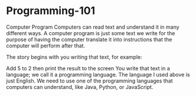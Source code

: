 # Programming-101
Computer Program
Computers can read text and understand it in many different ways.
A computer program is just some text we write for the purpose of having the computer translate it into instructions that the computer will perform after that.

The story begins with you writing that text, for example:

Add 5 to 2 then print the result to the screen
You write that text in a language; we call it a programming language. 
The language I used above is just English. 
We need to use one of the programming languages that computers can understand, like Java, Python, or JavaScript.
